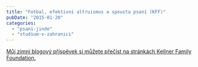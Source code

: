 ```yaml
---
title: "Fotbal, efektivní altruismus a spousta psaní (KFF)"
pubDate: "2015-01-20"
categories: 
  - "psani-jinde"
  - "studium-v-zahranici"
---
```


[Můj zimní blogový příspěvek si můžete přečíst na stránkách Kellner Family Foundation.](http://www.kellnerfoundation.cz/univerzity/nasi-stipendiste/simon-podhajsky/detail/fotbal-efektivni-altruismus-a-spousta-psani)
